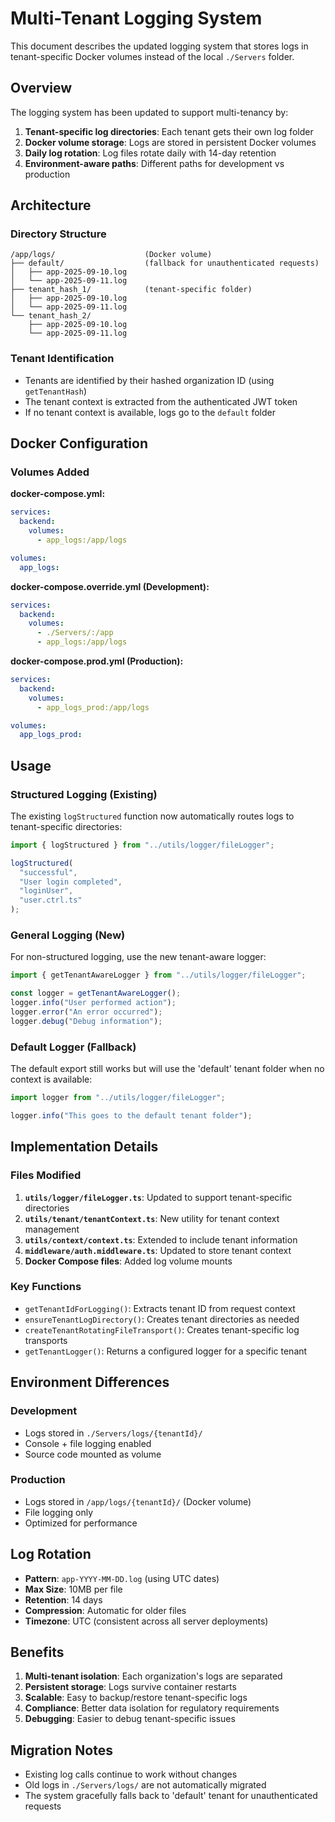 # Multi-Tenant Logging System

This document describes the updated logging system that stores logs in tenant-specific Docker volumes instead of the local `./Servers` folder.

## Overview

The logging system has been updated to support multi-tenancy by:

1. **Tenant-specific log directories**: Each tenant gets their own log folder
2. **Docker volume storage**: Logs are stored in persistent Docker volumes
3. **Daily log rotation**: Log files rotate daily with 14-day retention
4. **Environment-aware paths**: Different paths for development vs production

## Architecture

### Directory Structure

```
/app/logs/                    (Docker volume)
├── default/                  (fallback for unauthenticated requests)
│   ├── app-2025-09-10.log
│   └── app-2025-09-11.log
├── tenant_hash_1/            (tenant-specific folder)
│   ├── app-2025-09-10.log
│   └── app-2025-09-11.log
└── tenant_hash_2/
    ├── app-2025-09-10.log
    └── app-2025-09-11.log
```

### Tenant Identification

- Tenants are identified by their hashed organization ID (using `getTenantHash`)
- The tenant context is extracted from the authenticated JWT token
- If no tenant context is available, logs go to the `default` folder

## Docker Configuration

### Volumes Added

**docker-compose.yml:**

```yaml
services:
  backend:
    volumes:
      - app_logs:/app/logs

volumes:
  app_logs:
```

**docker-compose.override.yml (Development):**

```yaml
services:
  backend:
    volumes:
      - ./Servers/:/app
      - app_logs:/app/logs
```

**docker-compose.prod.yml (Production):**

```yaml
services:
  backend:
    volumes:
      - app_logs_prod:/app/logs

volumes:
  app_logs_prod:
```

## Usage

### Structured Logging (Existing)

The existing `logStructured` function now automatically routes logs to tenant-specific directories:

```typescript
import { logStructured } from "../utils/logger/fileLogger";

logStructured(
  "successful",
  "User login completed",
  "loginUser",
  "user.ctrl.ts"
);
```

### General Logging (New)

For non-structured logging, use the new tenant-aware logger:

```typescript
import { getTenantAwareLogger } from "../utils/logger/fileLogger";

const logger = getTenantAwareLogger();
logger.info("User performed action");
logger.error("An error occurred");
logger.debug("Debug information");
```

### Default Logger (Fallback)

The default export still works but will use the 'default' tenant folder when no context is available:

```typescript
import logger from "../utils/logger/fileLogger";

logger.info("This goes to the default tenant folder");
```

## Implementation Details

### Files Modified

1. **`utils/logger/fileLogger.ts`**: Updated to support tenant-specific directories
2. **`utils/tenant/tenantContext.ts`**: New utility for tenant context management
3. **`utils/context/context.ts`**: Extended to include tenant information
4. **`middleware/auth.middleware.ts`**: Updated to store tenant context
5. **Docker Compose files**: Added log volume mounts

### Key Functions

- `getTenantIdForLogging()`: Extracts tenant ID from request context
- `ensureTenantLogDirectory()`: Creates tenant directories as needed
- `createTenantRotatingFileTransport()`: Creates tenant-specific log transports
- `getTenantLogger()`: Returns a configured logger for a specific tenant

## Environment Differences

### Development

- Logs stored in `./Servers/logs/{tenantId}/`
- Console + file logging enabled
- Source code mounted as volume

### Production

- Logs stored in `/app/logs/{tenantId}/` (Docker volume)
- File logging only
- Optimized for performance

## Log Rotation

- **Pattern**: `app-YYYY-MM-DD.log` (using UTC dates)
- **Max Size**: 10MB per file
- **Retention**: 14 days
- **Compression**: Automatic for older files
- **Timezone**: UTC (consistent across all server deployments)

## Benefits

1. **Multi-tenant isolation**: Each organization's logs are separated
2. **Persistent storage**: Logs survive container restarts
3. **Scalable**: Easy to backup/restore tenant-specific logs
4. **Compliance**: Better data isolation for regulatory requirements
5. **Debugging**: Easier to debug tenant-specific issues

## Migration Notes

- Existing log calls continue to work without changes
- Old logs in `./Servers/logs/` are not automatically migrated
- The system gracefully falls back to 'default' tenant for unauthenticated requests
